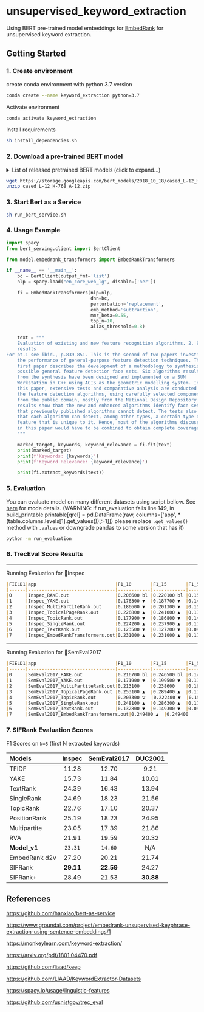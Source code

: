 # unsupervised_keyword_extraction
Using BERT pre-trained model embeddings for [EmbedRank](https://github.com/swisscom/ai-research-keyphrase-extraction) for unsupervised keyword extraction.

## Getting Started

### 1. Create environment
create conda environment with python 3.7 version
```bash
conda create --name keyword_extraction python=3.7
```

Activate environment
```bash
conda activate keyword_extraction
```

Install requirements
```bash
sh install_dependencies.sh
```

### 2. Download a pre-trained BERT model

<details>
 <summary>List of released pretrained BERT models (click to expand...)</summary>


<table>
<tr><td><a href="https://storage.googleapis.com/bert_models/2018_10_18/uncased_L-12_H-768_A-12.zip">BERT-Base, Uncased</a></td><td>12-layer, 768-hidden, 12-heads, 110M parameters</td></tr>
<tr><td><a href="https://storage.googleapis.com/bert_models/2018_10_18/uncased_L-24_H-1024_A-16.zip">BERT-Large, Uncased</a></td><td>24-layer, 1024-hidden, 16-heads, 340M parameters</td></tr>
<tr><td><a href="https://storage.googleapis.com/bert_models/2018_10_18/cased_L-12_H-768_A-12.zip">BERT-Base, Cased</a></td><td>12-layer, 768-hidden, 12-heads , 110M parameters</td></tr>
<tr><td><a href="https://storage.googleapis.com/bert_models/2018_10_18/cased_L-24_H-1024_A-16.zip">BERT-Large, Cased</a></td><td>24-layer, 1024-hidden, 16-heads, 340M parameters</td></tr>
<tr><td><a href="https://storage.googleapis.com/bert_models/2018_11_23/multi_cased_L-12_H-768_A-12.zip">BERT-Base, Multilingual Cased (New)</a></td><td>104 languages, 12-layer, 768-hidden, 12-heads, 110M parameters</td></tr>
<tr><td><a href="https://storage.googleapis.com/bert_models/2018_11_03/multilingual_L-12_H-768_A-12.zip">BERT-Base, Multilingual Cased (Old)</a></td><td>102 languages, 12-layer, 768-hidden, 12-heads, 110M parameters</td></tr>
<tr><td><a href="https://storage.googleapis.com/bert_models/2018_11_03/chinese_L-12_H-768_A-12.zip">BERT-Base, Chinese</a></td><td>Chinese Simplified and Traditional, 12-layer, 768-hidden, 12-heads, 110M parameters</td></tr>
</table>

</details>

```bash
wget https://storage.googleapis.com/bert_models/2018_10_18/cased_L-12_H-768_A-12.zip
unzip cased_L-12_H-768_A-12.zip
```

### 3. Start Bert as a Service
```bash
sh run_bert_service.sh
```


### 4. Usage Example
```python
import spacy
from bert_serving.client import BertClient

from model.embedrank_transformers import EmbedRankTransformers

if __name__ == '__main__':
    bc = BertClient(output_fmt='list')
    nlp = spacy.load("en_core_web_lg", disable=['ner'])

    fi = EmbedRankTransformers(nlp=nlp,
                               dnn=bc,
                               perturbation='replacement',
                               emb_method='subtraction',
                               mmr_beta=0.55,
                               top_n=10,
                               alias_threshold=0.8)

    text = """
    Evaluation of existing and new feature recognition algorithms. 2. Experimental
	results
For pt.1 see ibid., p.839-851. This is the second of two papers investigating
	the performance of general-purpose feature detection techniques. The
	first paper describes the development of a methodology to synthesize
	possible general feature detection face sets. Six algorithms resulting
	from the synthesis have been designed and implemented on a SUN
	Workstation in C++ using ACIS as the geometric modelling system. In
	this paper, extensive tests and comparative analysis are conducted on
	the feature detection algorithms, using carefully selected components
	from the public domain, mostly from the National Design Repository. The
	results show that the new and enhanced algorithms identify face sets
	that previously published algorithms cannot detect. The tests also show
	that each algorithm can detect, among other types, a certain type of
	feature that is unique to it. Hence, most of the algorithms discussed
	in this paper would have to be combined to obtain complete coverage
    """

    marked_target, keywords, keyword_relevance = fi.fit(text)
    print(marked_target)
    print(f'Keywords: {keywords}')
    print(f'Keyword Relevance: {keyword_relevance}')

    print(fi.extract_keywords(text))
```

### 5. Evaluation
You can evaluate model on many different datasets using script bellow. See [here](run_evaluation.py) for mode details. (WARNING: if run_evaluation fails line 149, in build_printable
    printable[qrel] = pd.DataFrame(raw, columns=['app', *(table.columns.levels[1].get_values())[:-1]]) please replace `.get_values()` method with `.values` or downgrade pandas to some version that has it)
```bash
python -m run_evaluation
```

### 6. TrecEval Score Results
----------------------------------------------------------------------------------------
Running Evaluation for Inspec
```markdown
|FIELD1|app                             |F1_10       |F1_15       |F1_5        |P_10        |P_15        |P_5         |map_10      |map_15      |map_5       |recall_10   |recall_15   |recall_5    |
|------|--------------------------------|------------|------------|------------|------------|------------|------------|------------|------------|------------|------------|------------|------------|
|0     |Inspec_RAKE.out                 |0.206600 bl |0.220100 bl |0.152400 bl |0.250400 bl |0.216900 bl |0.282300 bl |0.100100 bl |0.115100 bl |0.070500 bl |0.188100 bl |0.236900 bl |0.110300 bl |
|1     |Inspec_YAKE.out                 |0.176300 ▼  |0.187700 ▼  |0.144500 ▼  |0.208300 ▼  |0.181400 ▼  |0.261700 ▼  |0.092000 ▼  |0.104000 ▼  |0.072700    |0.165800 ▼  |0.214100 ▼  |0.105400 ᐁ  |
|2     |Inspec_MultiPartiteRank.out     |0.186600 ▼  |0.201300 ▼  |0.156000    |0.221000 ▼  |0.190600 ▼  |0.285600    |0.101700    |0.114100    |0.081100 ▲  |0.171200 ▼  |0.216600 ▼  |0.113000    |
|3     |Inspec_TopicalPageRank.out      |0.226800 ▲  |0.241000 ▲  |0.174100 ▲  |0.272700 ▲  |0.233700 ▲  |0.319600 ▲  |0.116500 ▲  |0.133500 ▲  |0.084200 ▲  |0.206600 ▲  |0.257900 ▲  |0.126100 ▲  |
|4     |Inspec_TopicRank.out            |0.177900 ▼  |0.186800 ▼  |0.149000    |0.211100 ▼  |0.175300 ▼  |0.272300    |0.093800 ▼  |0.103000 ▼  |0.075100 ᐃ  |0.161300 ▼  |0.195600 ▼  |0.107800    |
|5     |Inspec_SingleRank.out           |0.224200 ▲  |0.237900 ▲  |0.170900 ▲  |0.269600 ▲  |0.231400 ▲  |0.313500 ▲  |0.114400 ▲  |0.131200 ▲  |0.082600 ▲  |0.204800 ▲  |0.256300 ▲  |0.123800 ▲  |
|6     |Inspec_TextRank.out             |0.123500 ▼  |0.127200 ▼  |0.097500 ▼  |0.140900 ▼  |0.106500 ▼  |0.177800 ▼  |0.050600 ▼  |0.052900 ▼  |0.040900 ▼  |0.102100 ▼  |0.113100 ▼  |0.068900 ▼  |
|7     |Inspec_EmbedRankTransformers.out|0.231000 ▲  |0.231000 ▲  |0.175300 ▲  |0.278600 ▲  |0.185700 ▼  |0.328400 ▲  |0.117400 ▲  |0.117400    |0.084900 ▲  |0.206500 ▲  |0.206500 ▼  |0.125900 ▲  |
```

----------------------------------------------------------------------------------------
Running Evaluation for SemEval2017
```markdown
|FIELD1|app                             |F1_10       |F1_15       |F1_5        |P_10        |P_15        |P_5         |map_10      |map_15      |map_5       |recall_10   |recall_15   |recall_5    |
|------|--------------------------------|------------|------------|------------|------------|------------|------------|------------|------------|------------|------------|------------|------------|
|0     |SemEval2017_RAKE.out            |0.216700 bl |0.246500 bl |0.140200 bl |0.299600 bl |0.272200 bl |0.309500 bl |0.093700 bl |0.114600 bl |0.058200 bl |0.179000 bl |0.240200 bl |0.093700 bl |
|1     |SemEval2017_YAKE.out            |0.171900 ▼  |0.199500 ▼  |0.114000 ▼  |0.235900 ▼  |0.219300 ▼  |0.249100 ▼  |0.073400 ▼  |0.088400 ▼  |0.049900 ▼  |0.143300 ▼  |0.196300 ▼  |0.076600 ▼  |
|2     |SemEval2017_MultiPartiteRank.out|0.213100    |0.238600    |0.161600 ▲  |0.297000    |0.264200    |0.358600 ▲  |0.106400 ▲  |0.125700 ᐃ  |0.077000 ▲  |0.175600    |0.231900    |0.108100 ▲  |
|3     |SemEval2017_TopicalPageRank.out |0.253100 ▲  |0.289400 ▲  |0.173000 ▲  |0.350900 ▲  |0.319300 ▲  |0.382200 ▲  |0.124600 ▲  |0.152900 ▲  |0.081500 ▲  |0.208700 ▲  |0.281400 ▲  |0.115900 ▲  |
|4     |SemEval2017_TopicRank.out       |0.203300 ᐁ  |0.222400 ▼  |0.159600 ▲  |0.285600    |0.247600 ▼  |0.357800 ▲  |0.100500    |0.116500    |0.075300 ▲  |0.166300 ᐁ  |0.213400 ▼  |0.106200 ▲  |
|5     |SemEval2017_SingleRank.out      |0.248100 ▲  |0.286300 ▲  |0.170000 ▲  |0.343800 ▲  |0.316400 ▲  |0.373200 ▲  |0.120700 ▲  |0.149300 ▲  |0.078600 ▲  |0.204500 ▲  |0.278000 ▲  |0.114000 ▲  |
|6     |SemEval2017_TextRank.out        |0.132800 ▼  |0.149300 ▼  |0.091300 ▼  |0.185000 ▼  |0.158400 ▼  |0.206500 ▼  |0.050100 ▼  |0.057100 ▼  |0.035400 ▼  |0.107000 ▼  |0.134700 ▼  |0.060700 ▼  |
|7     |SemEval2017_EmbedRankTransformers.out|0.249400 ▲  |0.249400    |0.165700 ▲  |0.345400 ▲  |0.230300 ▼  |0.370400 ▲  |0.117400 ▲  |0.117400    |0.076000 ▲  |0.204200 ▲  |0.204200 ▼  |0.110300 ▲  |
```

### 7. SIFRank Evaluation Scores 
F1 Scores on `N=5` (first N extracted keywords)

| Models       | Inspec       | SemEval2017   | DUC2001      |
| :-----       | :----:       | :----:        |:----:        |
| TFIDF        | 11.28        | 12.70         |  9.21        |
| YAKE         | 15.73        | 11.84         | 10.61        |
| TextRank     | 24.39        | 16.43         | 13.94        |
| SingleRank   | 24.69        | 18.23         | 21.56        |
| TopicRank    | 22.76        | 17.10         | 20.37        |
| PositionRank | 25.19        | 18.23         | 24.95        |
| Multipartite | 23.05        | 17.39         | 21.86        |
| RVA          | 21.91        | 19.59         | 20.32        |
| **Model_v1** |`23.31`       | `14.60`       | N/A          |
| EmbedRank d2v| 27.20        | 20.21         | 21.74        |
| SIFRank      | **29.11**    | **22.59**     | 24.27        |
| SIFRank+     | 28.49        | 21.53         | **30.88**    |


## References
https://github.com/hanxiao/bert-as-service

https://www.groundai.com/project/embedrank-unsupervised-keyphrase-extraction-using-sentence-embeddings/1

https://monkeylearn.com/keyword-extraction/

https://arxiv.org/pdf/1801.04470.pdf

https://github.com/liaad/keep

https://github.com/LIAAD/KeywordExtractor-Datasets

https://spacy.io/usage/linguistic-features

https://github.com/usnistgov/trec_eval